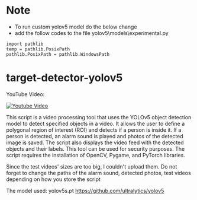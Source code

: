 # Note
* To run custom yolov5 model do the below change
* add the follow codes to the file yolov5\models\experimental.py
<pre><code>import pathlib
temp = pathlib.PosixPath
pathlib.PosixPath = pathlib.WindowsPath</code></pre>

# target-detector-yolov5

YouTube Video:

[![Youtube Video](https://img.youtube.com/vi/AaqFqx3wzfE/0.jpg)](https://www.youtube.com/watch?v=AaqFqx3wzfE)


This script is a video processing tool that uses the YOLOv5 object detection model to detect specified objects in a video. It allows the user to define a polygonal region of interest (ROI) and detects if a person is inside it. If a person is detected, an alarm sound is played and photos of the detected image is saved. The script also displays the video feed with the detected objects and their labels. This tool can be used for security purposes. The script requires the installation of OpenCV, Pygame, and PyTorch libraries.

Since the test videos' sizes are too big, I couldn't upload them.
Do not forget to change the paths of the alarm sound, detected photos, test videos depending on how you store the script


The model used: yolov5s.pt
https://github.com/ultralytics/yolov5
